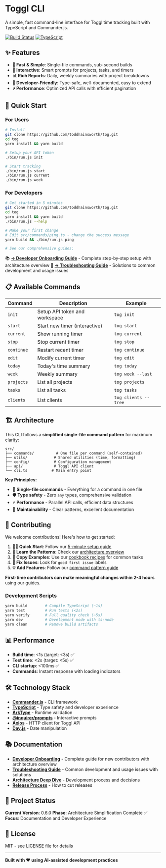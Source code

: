 # Toggl CLI

A simple, fast command-line interface for Toggl time tracking built with TypeScript and Commander.js.

[![Build Status](https://github.com/toddhainsworth/tog/workflows/CI/badge.svg)](https://github.com/toddhainsworth/tog/actions)
[![TypeScript](https://img.shields.io/badge/%3C%2F%3E-TypeScript-%230074c1.svg)](http://www.typescriptlang.org/)

## ✨ Features

- **🚀 Fast & Simple**: Single-file commands, sub-second builds
- **🎯 Interactive**: Smart prompts for projects, tasks, and timers
- **📊 Rich Reports**: Daily, weekly summaries with project breakdowns
- **🔧 Developer-Friendly**: Type-safe, well-documented, easy to extend
- **⚡ Performance**: Optimized API calls with efficient pagination

## 🚀 Quick Start

### For Users

```bash
# Install
git clone https://github.com/toddhainsworth/tog.git
cd tog
yarn install && yarn build

# Setup your API token
./bin/run.js init

# Start tracking
./bin/run.js start
./bin/run.js current
./bin/run.js week
```

### For Developers

```bash
# Get started in 5 minutes
git clone https://github.com/toddhainsworth/tog.git
cd tog
yarn install && yarn build
./bin/run.js --help

# Make your first change
# Edit src/commands/ping.ts - change the success message
yarn build && ./bin/run.js ping

# See our comprehensive guides:
```

📚 **[→ Developer Onboarding Guide](docs/ONBOARDING.md)** - Complete step-by-step setup with architecture overview
🔧 **[→ Troubleshooting Guide](docs/TROUBLESHOOTING.md)** - Solutions to common development and usage issues

## 📋 Available Commands

| Command | Description | Example |
|---------|-------------|---------|
| `init` | Setup API token and workspace | `tog init` |
| `start` | Start new timer (interactive) | `tog start` |
| `current` | Show running timer | `tog current` |
| `stop` | Stop current timer | `tog stop` |
| `continue` | Restart recent timer | `tog continue` |
| `edit` | Modify current timer | `tog edit` |
| `today` | Today's time summary | `tog today` |
| `week` | Weekly summary | `tog week --last` |
| `projects` | List all projects | `tog projects` |
| `tasks` | List all tasks | `tog tasks` |
| `clients` | List clients | `tog clients --tree` |

## 🏗️ Architecture

This CLI follows a **simplified single-file command pattern** for maximum clarity:

```
src/
├── commands/          # One file per command (self-contained)
├── utils/            # Shared utilities (time, formatting)
├── config/           # Configuration management
├── api/              # Toggl API client
└── cli.ts           # Main entry point
```

**Key Principles:**
- 🎯 **Single-file commands** - Everything for a command in one file
- 🛡️ **Type safety** - Zero `any` types, comprehensive validation
- ⚡ **Performance** - Parallel API calls, efficient data structures
- 🔧 **Maintainability** - Clear patterns, excellent documentation

## 🤝 Contributing

We welcome contributions! Here's how to get started:

1. **🏃‍♂️ Quick Start**: Follow our [5-minute setup guide](docs/ONBOARDING.md#quick-start-5-minutes)
2. **📖 Learn the Patterns**: Check our [architecture overview](docs/ONBOARDING.md#architecture-overview)
3. **🍳 Copy Examples**: Use our [cookbook recipes](docs/COOKBOOK.md) for common tasks
4. **🐛 Fix Issues**: Look for `good first issue` labels
5. **💡 Add Features**: Follow our [command pattern guide](docs/COOKBOOK.md#command-patterns)

**First-time contributors can make meaningful changes within 2-4 hours** using our guides.

### Development Scripts

```bash
yarn build        # Compile TypeScript (~1s)
yarn test         # Run tests (<2s)
yarn verify       # Full quality check (~5s)
yarn dev          # Development mode with ts-node
yarn clean        # Remove build artifacts
```

## 📊 Performance

- **Build time**: <1s (target: <3s) ✅
- **Test time**: <2s (target: <5s) ✅
- **CLI startup**: <100ms ✅
- **Commands**: Instant response with loading indicators

## 🛠️ Technology Stack

- **[Commander.js](https://github.com/tj/commander.js)** - CLI framework
- **[TypeScript](https://www.typescriptlang.org/)** - Type safety and developer experience
- **[ArkType](https://arktype.io/)** - Runtime validation
- **[@inquirer/prompts](https://github.com/SBoudrias/Inquirer.js/)** - Interactive prompts
- **[Axios](https://axios-http.com/)** - HTTP client for Toggl API
- **[Day.js](https://day.js.org/)** - Date manipulation

## 📚 Documentation

- **[Developer Onboarding](docs/ONBOARDING.md)** - Complete guide for new contributors with architecture overview
- **[Troubleshooting Guide](docs/TROUBLESHOOTING.md)** - Common development and usage issues with solutions
- **[Architecture Deep Dive](docs/AI_DEVELOPMENT.md)** - Development process and decisions
- **[Release Process](docs/RELEASE.md)** - How to cut releases

## 🎯 Project Status

**Current Version**: 0.6.0
**Phase**: Architecture Simplification Complete ✅
**Focus**: Documentation and Developer Experience

## 📄 License

MIT - see [LICENSE](LICENSE) file for details

---

**Built with ❤️ using AI-assisted development practices**
